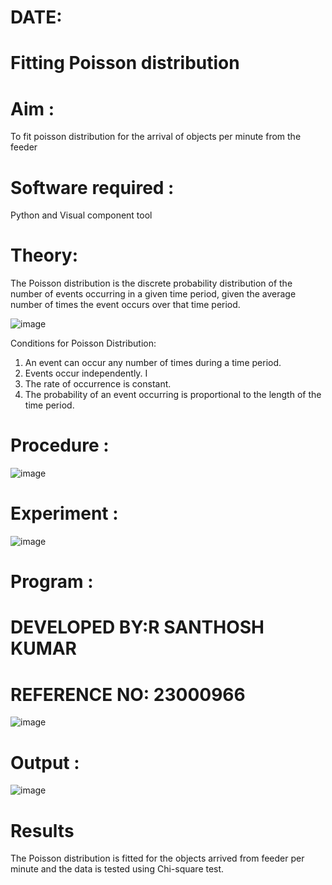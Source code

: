 # DATE:
# Fitting Poisson  distribution
# Aim : 

To fit poisson distribution for the arrival of objects per minute from the feeder

# Software required :  

Python and Visual component tool

# Theory:

The Poisson distribution is the discrete probability distribution of the number of events occurring in a given time period, given the average number of times the event occurs over that time period.

![image](https://user-images.githubusercontent.com/104613195/166248326-fd042076-8b0b-40c4-8b11-1d8e8fcb74db.png)

 Conditions for Poisson Distribution:

1. An event can occur any number of times during a time period.
2. Events occur independently. I
3. The rate of occurrence is constant.
4. The probability of an event occurring is proportional to the length of the time period. 
 
# Procedure :

![image](https://user-images.githubusercontent.com/104613195/166251988-d0c53205-6080-4f7b-ae4c-398178586637.png)

# Experiment :

![image](https://user-images.githubusercontent.com/103921593/230282876-f4a5afbf-cac1-4648-a1b0-c78840638a8e.png)

# Program :
# DEVELOPED BY:R SANTHOSH KUMAR
# REFERENCE NO: 23000966

![image](https://github.com/23000966/Poisson_distribution/assets/153983364/94a40b61-f431-4c1e-a239-95d45e92498e)
 

# Output : 
![image](https://github.com/23000966/Poisson_distribution/assets/153983364/986aa333-3a4b-4ed0-b8d1-4d5c91b848f0)


# Results

The Poisson distribution is fitted for the objects arrived from feeder per minute and the data is tested using Chi-square test. 
 
